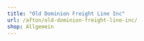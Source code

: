 ```yaml
---
title: "Old Dominion Freight Line Inc"
url: /afton/old-dominion-freight-line-inc/
shop: Allgemein
---
```

